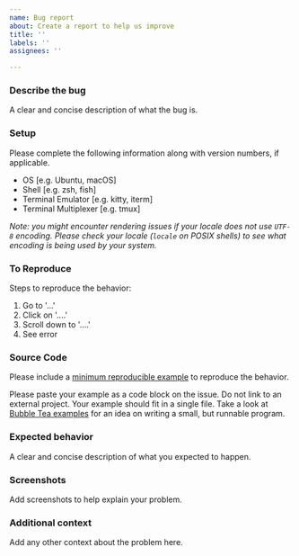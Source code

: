 ```yaml
---
name: Bug report
about: Create a report to help us improve
title: ''
labels: ''
assignees: ''

---
```


### Describe the bug

A clear and concise description of what the bug is.

### Setup

Please complete the following information along with version numbers, if applicable.
 - OS [e.g. Ubuntu, macOS]
 - Shell [e.g. zsh, fish]
 - Terminal Emulator [e.g. kitty, iterm]
 - Terminal Multiplexer [e.g. tmux]

*Note: you might encounter rendering issues if your locale does not use
`UTF-8` encoding. Please check your locale (`locale` on POSIX shells) to
see what encoding is being used by your system.*

### To Reproduce

Steps to reproduce the behavior:
1. Go to '...'
2. Click on '....'
3. Scroll down to '....'
4. See error

### Source Code

Please include a [minimum reproducible example][writing-example] to reproduce the behavior.

Please paste your example as a code block on the issue. Do not link to an external project. Your example should fit in a single file. Take a look at [Bubble Tea examples][bubbletea-example] for an idea on writing a small, but runnable program.

[bubbletea-example]: https://github.com/charmbracelet/bubbletea/tree/main/examples
[writing-example]: https://stackoverflow.com/help/minimal-reproducible-example

### Expected behavior

A clear and concise description of what you expected to happen.

### Screenshots

Add screenshots to help explain your problem.

### Additional context

Add any other context about the problem here.
